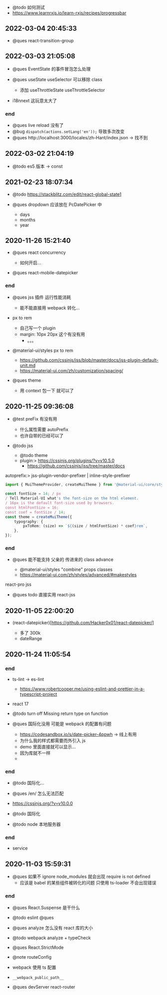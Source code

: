 -   @todo 如何测试
-   https://www.learnrxjs.io/learn-rxjs/recipes/progressbar

## 2022-03-04 20:45:33

-   @ques react-transition-group

## 2022-03-03 21:05:08

-   @ques EventState 的事件冒泡怎么处理

-   @ques useState useSelector 可以移除 class

    -   添加 useThrottleState useThrottleSelector

-   i18nnext 这玩意太大了

### end

-   @ques live reload 没有了
-   @bug `dispatch(actions.setLang('en'));` 导致多次改变
-   @ques http://localhost:3000/locales/zh-Hant/index.json -> 找不到

## 2022-03-02 21:04:19

-   @todo es5 版本 -> const

## 2021-02-23 18:07:34

-   @todo https://stackblitz.com/edit/react-global-state1

-   @ques dropdown 应该放在 PcDatePicker 中

    -   days
    -   months
    -   year

## 2020-11-26 15:21:40

-   @ques react concurrency

    -   如何开启...

-   @ques react-mobile-datepicker

### end

-   @ques jss 插件 运行性能消耗

    -   能不能直接用 webpack 转化...

-   px to rem

    -   自己写一个 plugin
    -   margin: 10px 20px 这个有没有用
        -   。。。

-   @material-ui/styles px to rem

    -   https://github.com/cssinjs/jss/blob/master/docs/jss-plugin-default-unit.md
    -   https://material-ui.com/zh/customization/spacing/

-   @ques theme

    -   用 context 包一下 就可以了

## 2020-11-25 09:36:08

-   @test preFix 有没有用

    -   什么属性需要 autoPrefix
    -   也许自带的已经可以了

-   @todo jss

    -   @todo theme
    -   plugin:> https://cssinjs.org/plugins/?v=v10.5.0
        -   https://github.com/cssinjs/jss/tree/master/docs

autoprefix:> jss-plugin-vendor-prefixer | inline-style-prefixer

```ts
import { MuiThemeProvider, createMuiTheme } from '@material-ui/core/styles';

const fontSize = 14; / px
/ Tell Material-UI what's the font-size on the html element.
/ 16px is the default font-size used by browsers.
const htmlFontSize = 16;
const coef = fontSize / 14;
const theme = createMuiTheme({
    typography: {
        pxToRem: (size) => `${(size / htmlFontSize) * coef}rem`,
    },
});
```

### end

-   @ques 能不能支持 父亲的 传进来的 class advance

    -   @material-ui/styles "combine" props classes
    -   https://material-ui.com/zh/styles/advanced/#makestyles

react-pro jss

-   @ques todo 直接实用 react-jss

## 2020-11-05 22:00:20

-   (react-datepicker)[https://github.com/Hacker0x01/react-datepicker/]

    -   多了 300k
    -   dateRange

## 2020-11-24 11:05:54

### end

-   ts-lint -> es-lint

    -   https://www.robertcooper.me/using-eslint-and-prettier-in-a-typescript-project

-   react 17

-   @todo turn off Missing return type on function

-   @ques 国际化没用 可能是 webpack 的配置有问题
    -   https://codesandbox.io/s/date-picker-4ppwh -> 线上有用
    -   为什么我的样式都需要而外引入 js
    -   demo 里面直接就可以显示...
    -   因为库就不一样
    -

### end

-   @todo 国际化...
-   @ques /en/ 怎么无法匹配

-   https://cssinjs.org/?v=v10.0.0

-   @todo 国际化
-   @todo node 本地服务器

### end

-   service

## 2020-11-03 15:59:31

-   @ques 如果不 ignore node_modules 就会出现 require is not defined
    -   应该是 babel 的某些组件被转化的问题 只使用 ts-loader 不会出现错误

### end

-   @ques React.Suspense 是干什么

-   @todo eslint @ques
-   @ques analyze 怎么没有 react 库的大小

-   @todo webpack analyze + typeCheck
-   @ques React.StrictMode
-   @note routeConfig
-   webpack 使用 ts 配置

-   `__webpack_public_path__`

-   @ques devServer react-router
